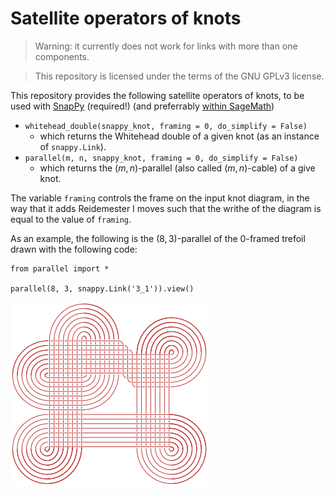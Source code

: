 # Satellite operators of knots
> Warning: it currently does not work for links with more than one components.

> This repository is licensed under the terms of the GNU GPLv3 license.

This repository provides the following satellite operators of knots, to be used with [SnapPy](https://snappy.computop.org) (required!) (and preferrably [within SageMath](https://snappy.computop.org/installing.html#sagemath))
    
- ```whitehead_double(snappy_knot, framing = 0, do_simplify = False)``` 
    - which returns the Whitehead double of a given knot (as an instance of ```snappy.Link```).
- ```parallel(m, n, snappy_knot, framing = 0, do_simplify = False)``` 
    - which returns the $(m,n)$-parallel (also called $(m,n)$-cable) of a give knot.

The variable ```framing``` controls the frame on the input knot diagram, 
in the way that it adds Reidemester I moves such that the writhe of the diagram is equal to the value of ```framing```. 

As an example, the following is the $(8,3)$-parallel of the $0$-framed trefoil drawn with the following code:
````
from parallel import * 

parallel(8, 3, snappy.Link('3_1')).view()
````

![Failed to display image; see parallel(8,3, 3_1).pdf under the repository instead](./parallel(8,3,%203_1).png "The (8,3)-parallel of 0-framed trefoil")